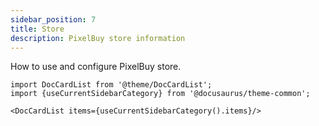 ```yaml
---
sidebar_position: 7
title: Store
description: PixelBuy store information
---
```


How to use and configure PixelBuy store.

```mdx-code-block
import DocCardList from '@theme/DocCardList';
import {useCurrentSidebarCategory} from '@docusaurus/theme-common';

<DocCardList items={useCurrentSidebarCategory().items}/>
```